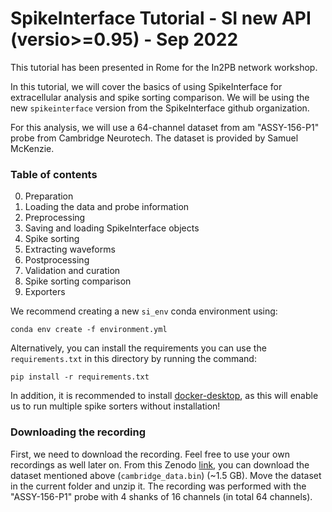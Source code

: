 # SpikeInterface Tutorial -  SI new API (versio>=0.95)  - Sep 2022

This tutorial has been presented in Rome for the In2PB network workshop.

In this tutorial, we will cover the basics of using SpikeInterface for extracellular analysis and spike sorting comparison. 
We will be using the new `spikeinterface` version from the SpikeInterface github organization. 

For this analysis, we will use a 64-channel dataset from am "ASSY-156-P1" probe from Cambridge Neurotech. 
The dataset is provided by Samuel McKenzie. 

### Table of contents
0. Preparation
1. Loading the data and probe information
2. Preprocessing
3. Saving and loading SpikeInterface objects
4. Spike sorting
5. Extracting waveforms
6. Postprocessing
7. Validation and curation
8. Spike sorting comparison
9. Exporters

We recommend creating a new `si_env` conda environment using:

`conda env create -f environment.yml`


Alternatively, you can install the requirements you can use the `requirements.txt` in this directory by running the command:

`pip install -r requirements.txt`

In addition, it is recommended to install [docker-desktop](https://www.docker.com/products/docker-desktop/), as this will enable us to run 
multiple spike sorters without installation!


### Downloading the recording

First, we need to download the recording. Feel free to use your own recordings as well later on. 
From this Zenodo [link](https://doi.org/10.5281/zenodo.4657314), you can download the dataset mentioned above (`cambridge_data.bin`) (~1.5 GB). 
Move the dataset in the current folder and unzip it.
The recording was performed with the "ASSY-156-P1" probe with 4 shanks of 16 channels (in total 64 channels).
